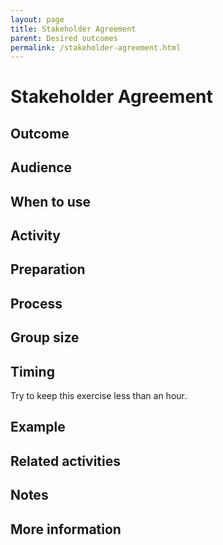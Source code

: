 ```yaml
---
layout: page
title: Stakeholder Agreement
parent: Desired outcomes
permalink: /stakeholder-agreement.html
---
```


# Stakeholder Agreement

## Outcome

## Audience

## When to use

## Activity

## Preparation

## Process

## Group size

## Timing

Try to keep this exercise less than an hour.

## Example

## Related activities

## Notes

## More information
